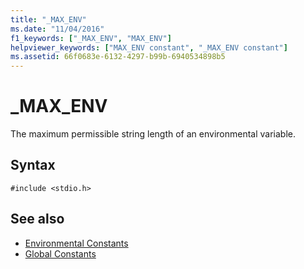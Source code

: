 ```yaml
---
title: "_MAX_ENV"
ms.date: "11/04/2016"
f1_keywords: ["_MAX_ENV", "MAX_ENV"]
helpviewer_keywords: ["MAX_ENV constant", "_MAX_ENV constant"]
ms.assetid: 66f0683e-6132-4297-b99b-6940534898b5
---
```

# _MAX_ENV

The maximum permissible string length of an environmental variable.

## Syntax

```
#include <stdio.h>
```

## See also

- [Environmental Constants](../c-runtime-library/environmental-constants.md)
- [Global Constants](../c-runtime-library/global-constants.md)

